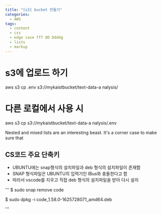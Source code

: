 ```yaml
---
title: "[s3] bucket 만들기"
categories:
  - AWS
tags:
  - content
  - css
  - edge case fff DD Ddddg
  - lists
  - markup
---
```



# s3에 업로드 하기

aws s3 cp .env s3://mykaistbucket/text-data-a
nalysis/


# 다른 로컬에서 사용 시 

aws s3 cp s3://mykaistbucket/text-data-a
nalysis/.env


Nested and mixed lists are an interesting beast. It's a corner case to make sure that
## CS코드 주요 단축키
* UBUNTU에는 snap형식의 설치파일과 deb 형식의 설치파일이 존재함
* SNAP 형식파일은 UBUNTU의 입력기인 IBus와 충돌한다고 함
* 따라서 vscode를 지우고 직접 deb 형식의 설치파일을 받아 다시 설치

'''
$ sudo snap remove code

$ sudo dpkg -i code_1.58.0-1625728071_amd64.deb





'''
